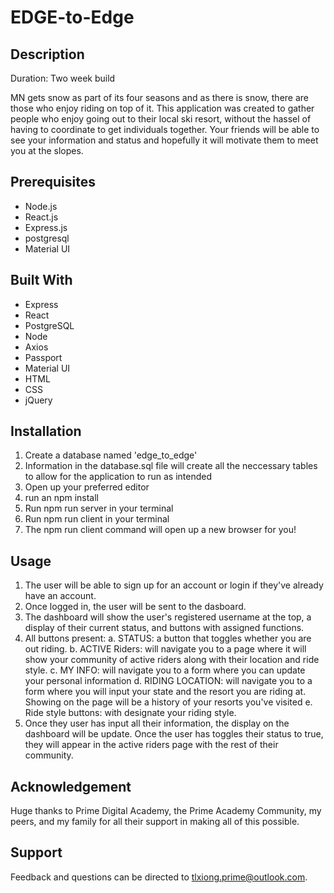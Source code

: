# EDGE-to-Edge

## Description

Duration: Two week build

MN gets snow as part of its four seasons and as there is snow, there are those who enjoy riding on top of it. This application was created to gather people who enjoy going out to their local ski resort, without the hassel of having to coordinate to get individuals together. Your friends will be able to see your information and status and hopefully it will motivate them to meet you at the slopes.

## Prerequisites
- Node.js
- React.js
- Express.js
- postgresql
- Material UI

## Built With
- Express 
- React 
- PostgreSQL 
- Node 
- Axios 
- Passport 
- Material UI 
- HTML 
- CSS 
- jQuery 

## Installation

1. Create a database named 'edge_to_edge'
2. Information in the database.sql file will create all the neccessary tables to allow for the application to run as intended
3. Open up your preferred editor 
4. run an npm install
5. Run npm run server in your terminal
6. Run npm run client in your terminal
7. The npm run client command will open up a new browser for you!

## Usage

1. The user will be able to sign up for an account or login if they've already have an account. 
2. Once logged in, the user will be sent to the dasboard.
3. The dashboard will show the user's registered username at the top, a display of their current status, and buttons with assigned functions.
4. All buttons present:
  a. STATUS: a button that toggles whether you are out riding.
  b. ACTIVE Riders: will navigate you to a page where it will show your community of active riders along with their location and ride style. 
  c. MY INFO: will navigate you to a form where you can update your personal information 
  d. RIDING LOCATION: will navigate you to a form where you will input your state and the resort you are riding at. Showing on the page will be a history of your resorts you've visited 
  e. Ride style buttons: with designate your riding style.
5. Once they user has input all their information, the display on the dashboard will be update. Once the user has toggles their status to true, they will appear in the active riders page with the rest of their community. 

## Acknowledgement

Huge thanks to Prime Digital Academy, the Prime Academy Community, my peers, and my family for all their support in making all of this possible.

## Support

Feedback and questions can be directed to tlxiong.prime@outlook.com.